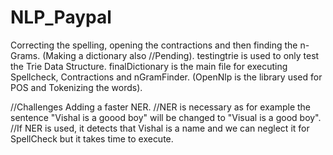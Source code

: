 # NLP_Paypal
Correcting the spelling, opening the contractions and then finding the n-Grams. (Making a dictionary also //Pending).
testingtrie is used to only test the Trie Data Structure.
finalDictionary is the main file for executing Spellcheck, Contractions and nGramFinder.
(OpenNlp is the library used for POS and Tokenizing the words).

//Challenges
Adding a faster NER.
//NER is necessary as for example the sentence "Vishal is a goood boy" will be changed to "Visual is a good boy".
//If NER is used, it detects that Vishal is a name and we can neglect it for SpellCheck but it takes time to execute.
